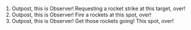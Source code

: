 1. Outpost, this is Observer! Requesting a rocket strike at this target, over!
2. Outpost, this is Observer! Fire a rockets at this spot, over!
3. Outpost, this is Observer! Get those rockets going! This spot, over!